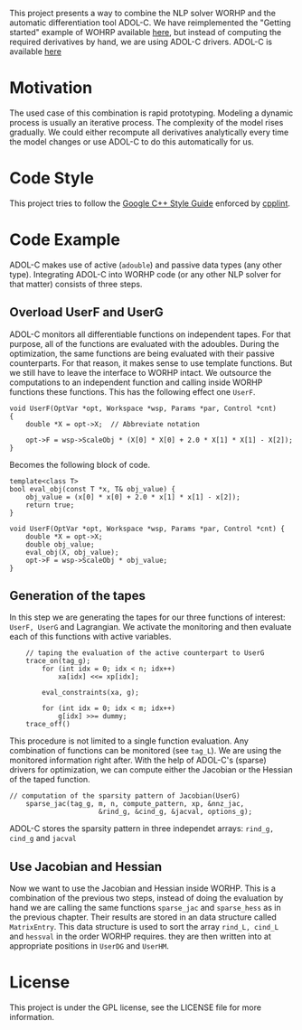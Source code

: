 This project presents a way to combine the NLP solver WORHP and the automatic differentiation tool ADOL-C. We have reimplemented the "Getting started" example of WOHRP available [here](https://worhp.de/content/cppexample), but instead of computing the required derivatives by hand, we are using ADOL-C drivers. ADOL-C is available [here](https://www.coin-or.org/download/source/ADOL-C/)

# Motivation
The used case of this combination is rapid prototyping. Modeling a dynamic process is usually an iterative process. The complexity of the model rises gradually. We could either recompute all derivatives analytically every time the model changes or use ADOL-C to do this automatically for us.

# Code Style
This project tries to follow the [Google C++ Style Guide](https://google.github.io/styleguide/cppguide.html) enforced by  [cpplint](https://github.com/cpplint/cpplint).

# Code Example
ADOL-C makes use of active (`adouble`) and passive data types (any other type). Integrating ADOL-C into  WORHP code (or any other NLP solver for that matter) consists of three steps.

## Overload UserF and UserG
ADOL-C monitors all differentiable functions on independent tapes. For that purpose, all of the functions are evaluated with the adoubles. During the optimization, the same functions are being evaluated with their passive counterparts. For that reason, it makes sense to use template functions. But we still have to leave the interface to WORHP intact. We outsource the computations to an independent function and calling inside WORHP functions these functions. This has the following effect one `UserF`.
```
void UserF(OptVar *opt, Workspace *wsp, Params *par, Control *cnt)
{
    double *X = opt->X;  // Abbreviate notation
 
    opt->F = wsp->ScaleObj * (X[0] * X[0] + 2.0 * X[1] * X[1] - X[2]);
}
```
Becomes the following block of code.
```
template<class T>
bool eval_obj(const T *x, T& obj_value) {
    obj_value = (x[0] * x[0] + 2.0 * x[1] * x[1] - x[2]);
    return true;
}

void UserF(OptVar *opt, Workspace *wsp, Params *par, Control *cnt) {
    double *X = opt->X;
    double obj_value;
    eval_obj(X, obj_value);
    opt->F = wsp->ScaleObj * obj_value;
}
```

## Generation of the tapes
In this step we are generating the tapes for our three functions of interest:  `UserF, UserG` and Lagrangian. We activate the monitoring and then evaluate each of this functions with active variables.
```
    // taping the evaluation of the active counterpart to UserG
    trace_on(tag_g);
        for (int idx = 0; idx < n; idx++)
            xa[idx] <<= xp[idx];

        eval_constraints(xa, g);

        for (int idx = 0; idx < m; idx++)
            g[idx] >>= dummy;
    trace_off()
```
This procedure is not limited to a single function evaluation. Any combination of functions can be monitored (see `tag_L`). We are using the monitored information right after. With the help of ADOL-C's (sparse) drivers for optimization, we can compute either the Jacobian or the Hessian of the taped function.
```
// computation of the sparsity pattern of Jacobian(UserG)
    sparse_jac(tag_g, m, n, compute_pattern, xp, &nnz_jac,
                      &rind_g, &cind_g, &jacval, options_g);
```
ADOL-C stores the sparsity pattern in three independet arrays:
`rind_g, cind_g` and `jacval`

 ## Use Jacobian and Hessian
 
Now we want to use the Jacobian and Hessian inside WORHP. This is a combination of the previous two steps, instead of doing the evaluation by hand we are calling the same functions `sparse_jac` and `sparse_hess` as in the previous chapter. Their results are stored in an data structure called `MatrixEntry`. This data structure is used to sort the array `rind_L, cind_L` and `hessval` in the order WORHP requires. they are then written into at appropriate positions in `UserDG` and `UserHM`.
 
 # License
 
 This project is under the GPL license, see the LICENSE file for more information.
